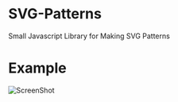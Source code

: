 SVG-Patterns
============

Small Javascript Library for Making SVG Patterns

Example
=======
![ScreenShot](https://raw.github.com/bmarcaur/SVG-Patterns/master/example.png)
